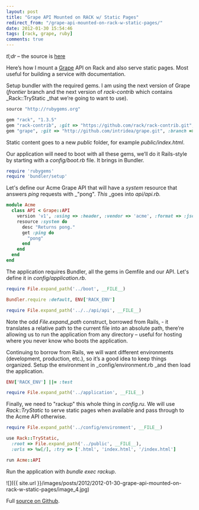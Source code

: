```yaml
---
layout: post
title: "Grape API Mounted on RACK w/ Static Pages"
redirect_from: "/grape-api-mounted-on-rack-w-static-pages/"
date: 2012-01-30 15:54:46
tags: [rack, grape, ruby]
comments: true
---
```

_tl;dr_ – the source is [here](https://github.com/dblock/grape-on-rack)

Here’s how I mount a [Grape](http://github.com/intridea/grape) API on Rack and also serve static pages. Most useful for building a service with documentation.

Setup bundler with the required gems. I am using the next version of Grape (_frontier_ branch and the next version of _rack-contrib_ which contains _Rack::TryStatic _that we’re going to want to use).

```ruby
source "http://rubygems.org"

gem "rack", "1.3.5"
gem "rack-contrib", :git => "https://github.com/rack/rack-contrib.git", :require => "rack/contrib"
gem "grape", :git => "http://github.com/intridea/grape.git", :branch => "frontier"
```

Static content goes to a new _public_ folder, for example _public/index.html_.

Our application will need to boot with all these gems, we’ll do it Rails-style by starting with a _config/boot.rb_ file. It brings in Bundler.

```ruby
require 'rubygems'
require 'bundler/setup'
```

Let's define our Acme Grape API that will have a _system_ resource that answers _ping_ requests with _"pong". _This_ _goes into _api/api.rb._

```ruby
module Acme
  class API < Grape::API
    version 'v1', :using => :header, :vendor => 'acme', :format => :json
    resource :system do
      desc "Returns pong."
      get :ping do
        "pong"
      end
    end
  end
end
```

The application requires Bundler, all the gems in Gemfile and our API. Let's define it in _config/application.rb_.

```ruby
require File.expand_path('../boot', __FILE__)

Bundler.require :default, ENV['RACK_ENV']

require File.expand_path('../../api/api', __FILE__)
```

Note the odd _File.expand_path_ construct, borrowed from Rails, - it translates a relative path to the current file into an absolute path, there’re allowing us to run the application from any directory – useful for hosting where you never know who boots the application.

Continuing to borrow from Rails, we will want different environments (development, production, etc.), so it’s a good idea to keep things organized. Setup the environment in _config/environment.rb _and then load the application.

```ruby
ENV['RACK_ENV'] ||= :test

require File.expand_path('../application', __FILE__)
```

Finally, we need to "rackup" this whole thing in _config.ru_. We will use _Rack::TryStatic_ to serve static pages when available and pass through to the Acme API otherwise.

```ruby
require File.expand_path('../config/environment', __FILE__)

use Rack::TryStatic,
  :root => File.expand_path('../public', __FILE__),
  :urls => %w[/], :try => ['.html', 'index.html', '/index.html']

run Acme::API
```

Run the application with _bundle exec rackup_.

![]({{ site.url }}/images/posts/2012/2012-01-30-grape-api-mounted-on-rack-w-static-pages/image_4.jpg)

Full [source on Github](https://github.com/dblock/grape-on-rack).

